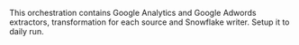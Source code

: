This orchestration contains Google Analytics and Google Adwords extractors, transformation for each source and Snowflake writer.
Setup it to daily run.
